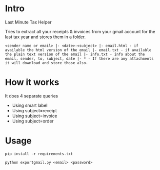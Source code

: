 # Intro
Last Minute Tax Helper

Tries to extract all your receipts & invoices from your gmail account for the last tax year and stores them in a folder.

`
<sender name or email>
 |- <date>-<subject>
    |- email.html - if available the html version of the email
    |- email.txt - if available the plain text version of the email
    |- info.txt - info about the email, sender, to, subject, date
    |- * - If there are any attachments it will download and store those also.
`   
# How it works

It does 4 separate queries
- Using smart label
- Using subject=receipt
- Using subject=invoice
- Using subject=order

# Usage

`pip install -r requirements.txt`

`python exportgmail.py <email> <password>`
